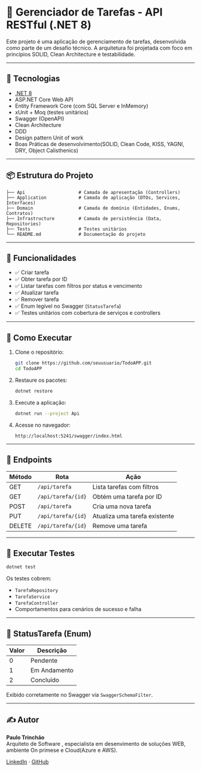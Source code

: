 # 📝 Gerenciador de Tarefas - API RESTful (.NET 8)

Este projeto é uma aplicação de gerenciamento de tarefas, desenvolvida como parte de um desafio técnico. A arquitetura foi projetada com foco em princípios SOLID, Clean Architecture e testabilidade.

---

## 🚀 Tecnologias

- [.NET 8](https://dotnet.microsoft.com/)
- ASP.NET Core Web API
- Entity Framework Core (com SQL Server e InMemory)
- xUnit + Moq (testes unitários)
- Swagger (OpenAPI)
- Clean Architecture
- DDD
- Design pattern Unit of work
- Boas Práticas de desenvolvimento(SOLID, Clean Code, KISS, YAGNI, DRY, Object Calisthenics)
---

## 📦 Estrutura do Projeto

```
├── Api                    # Camada de apresentação (Controllers)
├── Application            # Camada de aplicação (DTOs, Services, Interfaces)
├── Domain                 # Camada de domínio (Entidades, Enums, Contratos)
├── Infrastructure         # Camada de persistência (Data, Repositories)
├── Tests                  # Testes unitários
└── README.md              # Documentação do projeto
```

---

## 📌 Funcionalidades

- ✅ Criar tarefa
- ✅ Obter tarefa por ID
- ✅ Listar tarefas com filtros por status e vencimento
- ✅ Atualizar tarefa
- ✅ Remover tarefa
- ✅ Enum legível no Swagger (`StatusTarefa`)
- ✅ Testes unitários com cobertura de serviços e controllers

---

## 🔧 Como Executar

1. Clone o repositório:
   ```bash
   git clone https://github.com/seuusuario/TodoAPP.git
   cd TodoAPP
   ```

2. Restaure os pacotes:
   ```bash
   dotnet restore
   ```

3. Execute a aplicação:
   ```bash
   dotnet run --project Api
   ```

4. Acesse no navegador:
   ```
   http://localhost:5241/swagger/index.html
   ```

---

## 📂 Endpoints

| Método | Rota                 | Ação                            |
|--------|----------------------|---------------------------------|
| GET    | `/api/tarefa`        | Lista tarefas com filtros       |
| GET    | `/api/tarefa/{id}`   | Obtém uma tarefa por ID         |
| POST   | `/api/tarefa`        | Cria uma nova tarefa            |
| PUT    | `/api/tarefa/{id}`   | Atualiza uma tarefa existente   |
| DELETE | `/api/tarefa/{id}`   | Remove uma tarefa               |

---

## 🧪 Executar Testes

```bash
dotnet test
```

Os testes cobrem:

- `TarefaRepository`
- `TarefaService`
- `TarefaController`
- Comportamentos para cenários de sucesso e falha

---

## 📘 StatusTarefa (Enum)

| Valor | Descrição    |
|-------|--------------|
| 0     | Pendente     |
| 1     | Em Andamento |
| 2     | Concluído    |

Exibido corretamente no Swagger via `SwaggerSchemaFilter`.

---

## ✍️ Autor

**Paulo Trinchão**  
Arquiteto de Software , especialista em desenvimento de soluções WEB, ambiente On primese e Cloud(Azure e AWS).  

[LinkedIn](https://www.linkedin.com/in/paulo-trinchao) · [GitHub](https://github.com/paulotrinchao)
